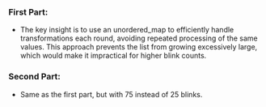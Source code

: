 ### First Part:

- The key insight is to use an unordered_map to efficiently handle transformations each round, avoiding repeated processing of the same values. This approach prevents the list from growing excessively large, which would make it impractical for higher blink counts.

### Second Part:

- Same as the first part, but with 75 instead of 25 blinks.